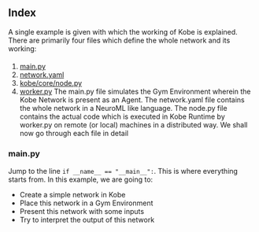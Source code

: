 
## Index
  A single example is given with which the working of Kobe is explained. There are primarily four files which define the whole network and its working:
  ####
   1. [main.py](../main.py)
   2. [network.yaml](../network.yaml)
   3. [kobe/core/node.py](../kobe/core/node.py)
   4. [worker.py](../worker.py)
    The main.py file simulates the Gym Environment wherein the Kobe Network is present as an Agent. The network.yaml file contains the whole network in a NeuroML like language. The node.py file contains the actual code which is executed in Kobe Runtime by worker.py on remote (or local) machines in a distributed way. We shall now go through each file in detail

### main.py 
  Jump to the line `if __name__ == "__main__":`. This is where everything starts from. In this example, we are going to:
  - Create a simple network in Kobe
  - Place this network in a Gym Environment
  - Present this network with some inputs
  - Try to interpret the output of this network
   


